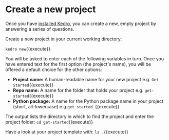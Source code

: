 # Create a new project

Once you have [installed Kedro](./02_install.md), you can create a new, empty project by answering a series of questions.

Create a new project in your current working directory:

`kedro new`{{execute}}

You will be asked to enter each of the following variables in turn. Once you have entered text for the first option (the project's name), you will be offered a default choice for the other options:

 - **Project name:** A human-readable name for your new project e.g. `Get Started`{{execute}}
 - **Repo name:** A name for the folder that holds your project e.g. `get-started`{{execute}}
 - **Python package:** A name for the Python package name in your project (short, all-lowercase) e.g.`get_started
 `{{execute}}
 
The output lists the directory in which to find the project and enter the project folder:
`cd get-started`{{execute}}

Have a look at your project template with: 
`ls .`{{execute}}